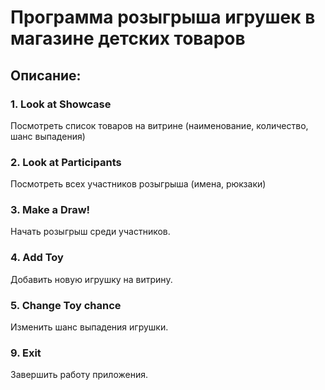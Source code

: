 # Программа розыгрыша игрушек в магазине детских товаров 

## Описание: 

### 1. Look at Showcase 

Посмотреть список товаров на витрине (наименование, количество, шанс выпадения)

### 2. Look at Participants

Посмотреть всех участников розыгрыша (имена, рюкзаки)

### 3. Make a Draw!

Начать розыгрыш среди участников. 

### 4. Add Toy

Добавить новую игрушку на витрину.

### 5. Change Toy chance

Изменить шанс выпадения игрушки.

### 9. Exit 

Завершить работу приложения.